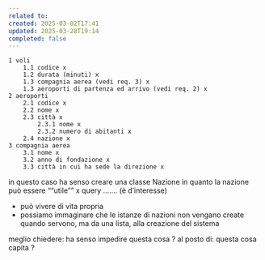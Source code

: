 ```yaml
---
related to: 
created: 2025-03-02T17:41
updated: 2025-03-28T19:14
completed: false
---
```

```
1 voli
	1.1 codice x
	1.2 durata (minuti) x
	1.3 compagnia aerea (vedi req. 3) x
	1.3 aeroporti di partenza ed arrivo (vedi req. 2) x
2 aeroporti
	2.1 codice x
	2.2 nome x
	2.3 città x
		2.3.1 nome x
		2.3.2 numero di abitanti x
	2.4 nazione x
3 compagnia aerea
	3.1 nome x
	3.2 anno di fondazione x
	3.3 città in cui ha sede la direzione x
```

in questo caso ha senso creare una classe Nazione in quanto la nazione può essere ““utile”” x query ……. (è d’interesse)
- può vivere di vita propria 
- possiamo immaginare che le istanze di nazioni non vengano create quando servono, ma da una lista, alla creazione del sistema



meglio chiedere: ha senso impedire questa cosa ? al posto di: questa cosa capita ? 

